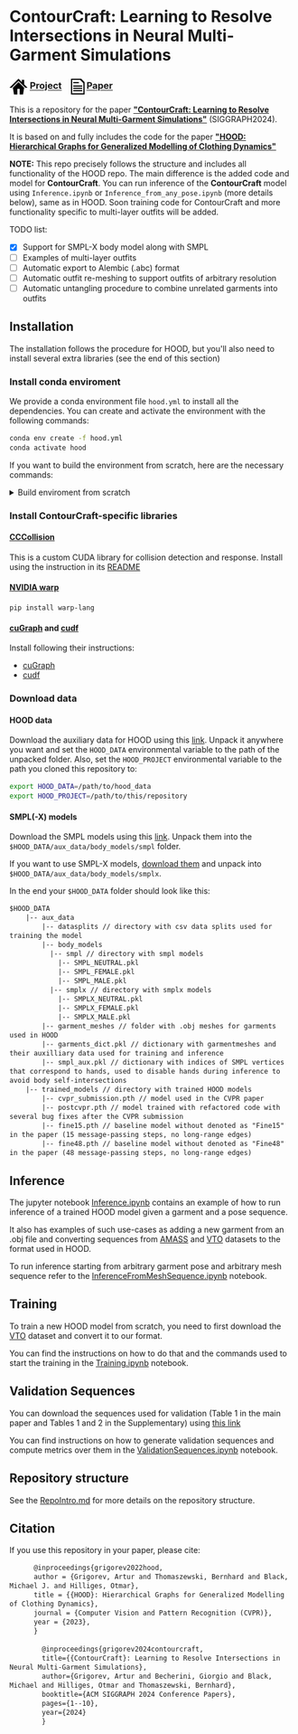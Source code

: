 
# ContourCraft: Learning to Resolve Intersections in Neural Multi-Garment Simulations

### <img align=center src=./static/icons/project.png width='32'/> [Project](https://dolorousrtur.github.io/contourcraft/) &ensp; <img align=center src=./static/icons/paper.png width='24'/> [Paper](https://arxiv.org/abs/2405.09522) &ensp;  

This is a repository for the paper [**"ContourCraft: Learning to Resolve Intersections in Neural Multi-Garment Simulations"**](https://arxiv.org/abs/2405.09522) (SIGGRAPH2024).

It is based on and fully includes the code for the paper  [**"HOOD: Hierarchical Graphs for Generalized Modelling of Clothing Dynamics"**](https://arxiv.org/abs/2212.07242)


**NOTE:** This repo precisely follows the structure and includes all functionality of the HOOD repo. The main difference is the added code and model for **ContourCraft**. You can run inference of the **ContourCraft** model using `Inference.ipynb` or `Inference_from_any_pose.ipynb` (more details below), same as in HOOD. Soon training code for ContourCraft and more functionality specific to multi-layer outfits will be added.

TODO list:
- [x] Support for SMPL-X body model along with SMPL
- [ ] Examples of multi-layer outfits
- [ ] Automatic export to Alembic (.abc) format
- [ ] Automatic outfit re-meshing to support outfits of arbitrary resolution
- [ ] Automatic untangling procedure to combine unrelated garments into outfits

## Installation
The installation follows the procedure for HOOD, but you'll also need to install several extra libraries (see the end of this section)

### Install conda enviroment
We provide a conda environment file `hood.yml` to install all the dependencies. 
You can create and activate the environment with the following commands:

```bash
conda env create -f hood.yml
conda activate hood
```

If you want to build the environment from scratch, here are the necessary commands: 
<details>
  <summary>Build enviroment from scratch</summary>

```bash
# Create and activate a new environment
conda create -n hood python=3.9 -y
conda activate hood

# install pytorch (see https://pytorch.org/)
conda install pytorch torchvision torchaudio pytorch-cuda=11.7 -c pytorch -c nvidia -y

# install pytorch_geometric (see https://pytorch-geometric.readthedocs.io/en/latest/install/installation.html)
conda install pyg -c pyg -y

# install pytorch3d (see https://github.com/facebookresearch/pytorch3d/blob/main/INSTALL.md)
conda install -c fvcore -c iopath -c conda-forge fvcore iopath -y
conda install -c bottler nvidiacub -y
conda install pytorch3d -c pytorch3d -y


# install auxiliary packages with conda
conda install -c conda-forge munch pandas tqdm omegaconf matplotlib einops ffmpeg -y

# install more auxiliary packages with pip
pip install smplx aitviewer chumpy huepy

# create a new kernel for jupyter notebook
conda install ipykernel -y; python -m ipykernel install --user --name hood --display-name "hood"
```
</details>

### Install ContourCraft-specific libraries

#### [CCCollision](https://github.com/Dolorousrtur/CCCollisions)
This is a custom CUDA library for collision detection and response. Install using the instruction in its [README](https://github.com/Dolorousrtur/CCCollisions)

#### [NVIDIA warp](https://github.com/NVIDIA/warp)
```
pip install warp-lang
```

#### [cuGraph](https://github.com/rapidsai/cugraph) and [cudf](https://github.com/rapidsai/cudf)
Install following their instructions:
* [cuGraph](https://github.com/rapidsai/cugraph/blob/branch-24.08/docs/cugraph/source/installation/getting_cugraph.md)
* [cudf](https://github.com/rapidsai/cudf?tab=readme-ov-file#installation)


### Download data
#### HOOD data
Download the auxiliary data for HOOD using this [link](https://drive.google.com/file/d/1RdA4L6Fy50VsKZ8k7ySp5ps5YtWoHSgs/view?usp=sharing).
Unpack it anywhere you want and set the `HOOD_DATA` environmental variable to the path of the unpacked folder.
Also, set the `HOOD_PROJECT` environmental variable to the path you cloned this repository to:

```bash
export HOOD_DATA=/path/to/hood_data
export HOOD_PROJECT=/path/to/this/repository
```

#### SMPL(-X) models
Download the SMPL models using this [link](https://smpl.is.tue.mpg.de/). Unpack them into the `$HOOD_DATA/aux_data/body_models/smpl` folder.

If you want to use SMPL-X models, [download them](https://smpl-x.is.tue.mpg.de/) and unpack into `$HOOD_DATA/aux_data/body_models/smplx`.

In the end your `$HOOD_DATA` folder should look like this:
```
$HOOD_DATA
    |-- aux_data
        |-- datasplits // directory with csv data splits used for training the model
        |-- body_models
          |-- smpl // directory with smpl models
            |-- SMPL_NEUTRAL.pkl
            |-- SMPL_FEMALE.pkl
            |-- SMPL_MALE.pkl
          |-- smplx // directory with smplx models
            |-- SMPLX_NEUTRAL.pkl
            |-- SMPLX_FEMALE.pkl
            |-- SMPLX_MALE.pkl
        |-- garment_meshes // folder with .obj meshes for garments used in HOOD
        |-- garments_dict.pkl // dictionary with garmentmeshes and their auxilliary data used for training and inference
        |-- smpl_aux.pkl // dictionary with indices of SMPL vertices that correspond to hands, used to disable hands during inference to avoid body self-intersections
    |-- trained_models // directory with trained HOOD models
        |-- cvpr_submission.pth // model used in the CVPR paper
        |-- postcvpr.pth // model trained with refactored code with several bug fixes after the CVPR submission
        |-- fine15.pth // baseline model without denoted as "Fine15" in the paper (15 message-passing steps, no long-range edges)
        |-- fine48.pth // baseline model without denoted as "Fine48" in the paper (48 message-passing steps, no long-range edges)
```

## Inference
The jupyter notebook [Inference.ipynb](Inference.ipynb) contains an example of how to run inference of a trained HOOD model given a garment and a pose sequence.

It also has examples of such use-cases as adding a new garment from an .obj file and converting sequences from [AMASS](https://amass.is.tue.mpg.de/) and [VTO](https://github.com/isantesteban/vto-dataset) datasets to the format used in HOOD.

To run inference starting from arbitrary garment pose and arbitrary mesh sequence refer to the [InferenceFromMeshSequence.ipynb](Inference_from_any_pose.ipynb) notebook.  

## Training
To train a new HOOD model from scratch, you need to first download the [VTO](https://github.com/isantesteban/vto-dataset) dataset and convert it to our format.

You can find the instructions on how to do that and the commands used to start the training in the [Training.ipynb](Training.ipynb) notebook.

## Validation Sequences
You can download the sequences used for validation (Table 1 in the main paper and Tables 1 and 2 in the Supplementary) 
using [this link](https://drive.google.com/file/d/1jFkDWPZW2HwYsYqcXAC3hX0NlumBnqT3/view?usp=sharing)

You can find instructions on how to generate validation sequences and compute metrics over them in the [ValidationSequences.ipynb](ValidationSequences.ipynb) notebook.



## Repository structure
See the [RepoIntro.md](RepoIntro.md) for more details on the repository structure.



## Citation
If you use this repository in your paper, please cite:
```
      @inproceedings{grigorev2022hood,
      author = {Grigorev, Artur and Thomaszewski, Bernhard and Black, Michael J. and Hilliges, Otmar}, 
      title = {{HOOD}: Hierarchical Graphs for Generalized Modelling of Clothing Dynamics}, 
      journal = {Computer Vision and Pattern Recognition (CVPR)},
      year = {2023},
      }

        @inproceedings{grigorev2024contourcraft,
        title={{ContourCraft}: Learning to Resolve Intersections in Neural Multi-Garment Simulations},
        author={Grigorev, Artur and Becherini, Giorgio and Black, Michael and Hilliges, Otmar and Thomaszewski, Bernhard},
        booktitle={ACM SIGGRAPH 2024 Conference Papers},
        pages={1--10},
        year={2024}
        }


```